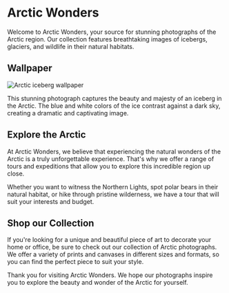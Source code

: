 <!--font:Montserrat-->

# Arctic Wonders

Welcome to Arctic Wonders, your source for stunning photographs of the Arctic region. Our collection features breathtaking images of icebergs, glaciers, and wildlife in their natural habitats.

## Wallpaper

![Arctic iceberg wallpaper](arctic-iceberg-wallpaper.jpg)

This stunning photograph captures the beauty and majesty of an iceberg in the Arctic. The blue and white colors of the ice contrast against a dark sky, creating a dramatic and captivating image.

## Explore the Arctic

At Arctic Wonders, we believe that experiencing the natural wonders of the Arctic is a truly unforgettable experience. That's why we offer a range of tours and expeditions that allow you to explore this incredible region up close.

Whether you want to witness the Northern Lights, spot polar bears in their natural habitat, or hike through pristine wilderness, we have a tour that will suit your interests and budget.

## Shop our Collection

If you're looking for a unique and beautiful piece of art to decorate your home or office, be sure to check out our collection of Arctic photographs. We offer a variety of prints and canvases in different sizes and formats, so you can find the perfect piece to suit your style.

Thank you for visiting Arctic Wonders. We hope our photographs inspire you to explore the beauty and wonder of the Arctic for yourself.

<!--

Write me markdown content of website with wallpaper:

"A photograph of an iceberg in the Arctic, with the blue and white colors contrasting against a dark sky."

The header of the page should not be copy of the text but rather a real content of the website which is using this wallpaper.


---


# Arctic Wonders

Welcome to Arctic Wonders, your source for stunning photographs of the Arctic region. Our collection features breathtaking images of icebergs, glaciers, and wildlife in their natural habitats.

## Wallpaper

![Arctic iceberg wallpaper](arctic-iceberg-wallpaper.jpg)

This stunning photograph captures the beauty and majesty of an iceberg in the Arctic. The blue and white colors of the ice contrast against a dark sky, creating a dramatic and captivating image.

## Explore the Arctic

At Arctic Wonders, we believe that experiencing the natural wonders of the Arctic is a truly unforgettable experience. That's why we offer a range of tours and expeditions that allow you to explore this incredible region up close.

Whether you want to witness the Northern Lights, spot polar bears in their natural habitat, or hike through pristine wilderness, we have a tour that will suit your interests and budget.

## Shop our Collection

If you're looking for a unique and beautiful piece of art to decorate your home or office, be sure to check out our collection of Arctic photographs. We offer a variety of prints and canvases in different sizes and formats, so you can find the perfect piece to suit your style.

Thank you for visiting Arctic Wonders. We hope our photographs inspire you to explore the beauty and wonder of the Arctic for yourself.


---


Write me a Google font which is best fitting for the website.

Pick from the list:
- Roboto
- Futura
- Cabin
- Alegreya
- Cinzel Decorative
- Cormorant Garamond
- Creepster
- Montserrat
- Lato
- Poppins
- Lobster
- Inter
- Open Sans
- Raleway
- Playfair Display
- Barlow Condensed
- Great Vibes
- IBM Plex Sans
- Exo 2
- Orbitron
- Dancing Script
- Cinzel


Write just the font name nothing else.


---


Montserrat

-->
